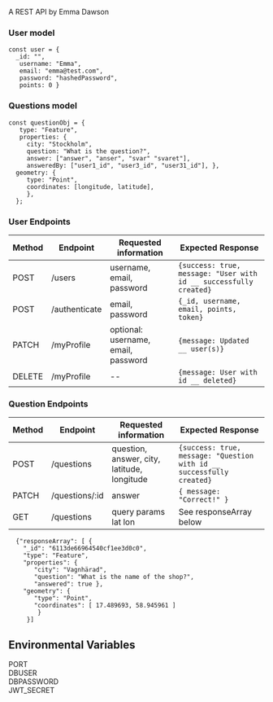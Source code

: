 A REST API by Emma Dawson

### User model

    const user = {   
      _id: "",  
       username: "Emma",   
       email: "emma@test.com",  
       password: "hashedPassword",  
       points: 0 }

### Questions model

    const questionObj = {   
       type: "Feature",   
       properties: {   
         city: "Stockholm",   
         question: "What is the question?",   
         answer: ["answer", "anser", "svar" "svaret"],   
         answeredBy: ["user1_id", "user3_id", "user31_id"], },   
      geometry: {   
         type: "Point",   
         coordinates: [longitude, latitude],   
         },   
      };

### User Endpoints

| Method | Endpoint      | Requested information               | Expected Response                                                 |
| ------ | ------------- | ----------------------------------- | ----------------------------------------------------------------- |
| POST   | /users        | username, email, password           | `{success: true, message: "User with id __ successfully created}` |
| POST   | /authenticate | email, password                     | `{_id, username, email, points, token}`                           |
| PATCH  | /myProfile    | optional: username, email, password | `{message: Updated __ user(s)}`                                   |
| DELETE | /myProfile    | --                                  | `{message: User with id __ deleted}`                          |

### Question Endpoints

| Method | Endpoint       | Requested information                       | Expected Response                                                     |
| ------ | -------------- | ------------------------------------------- | --------------------------------------------------------------------- |
| POST   | /questions     | question, answer, city, latitude, longitude | `{success: true, message: "Question with id __ successfully created}` |
| PATCH  | /questions/:id | answer                                      | `{ message: "Correct!" } `                                            |
| GET    | /questions     | query params lat lon                        | See responseArray below                                               |



      {"responseArray": [ {   
        "_id": "6113de66964540cf1ee3d0c0", 
        "type": "Feature",   
        "properties": {   
           "city": "Vagnhärad",   
           "question": "What is the name of the shop?",  
           "answered": true },   
        "geometry": { 
           "type": "Point", 
           "coordinates": [ 17.489693, 58.945961 ]  
            } 
         }]

## Environmental Variables

PORT    
DBUSER    
DBPASSWORD    
JWT_SECRET  
